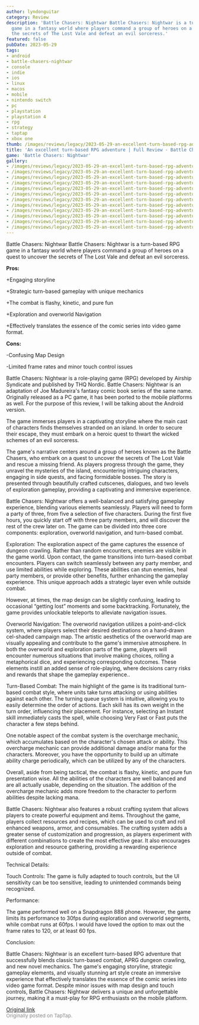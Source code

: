 ```yaml
---
author: lyndonguitar
category: Review
description: 'Battle Chasers: Nightwar Battle Chasers: Nightwar is a turn-based RPG
  game in a fantasy world where players command a group of heroes on a quest to uncover
  the secrets of The Lost Vale and defeat an evil sorceress.'
featured: false
pubDate: 2023-05-29
tags:
- android
- battle-chasers-nightwar
- console
- indie
- ios
- linux
- macos
- mobile
- nintendo switch
- pc
- playstation
- playstation 4
- rpg
- strategy
- taptap
- xbox one
thumb: /images/reviews/legacy/2023-05-29-an-excellent-turn-based-rpg-adventure--full-review---battle-chasers-nightwar-0.avif
title: 'An excellent turn-based RPG adventure | Full Review - Battle Chasers: Nightwar'
game: 'Battle Chasers: Nightwar'
gallery:
- /images/reviews/legacy/2023-05-29-an-excellent-turn-based-rpg-adventure--full-review---battle-chasers-nightwar-0.avif
- /images/reviews/legacy/2023-05-29-an-excellent-turn-based-rpg-adventure--full-review---battle-chasers-nightwar-1.avif
- /images/reviews/legacy/2023-05-29-an-excellent-turn-based-rpg-adventure--full-review---battle-chasers-nightwar-2.avif
- /images/reviews/legacy/2023-05-29-an-excellent-turn-based-rpg-adventure--full-review---battle-chasers-nightwar-3.avif
- /images/reviews/legacy/2023-05-29-an-excellent-turn-based-rpg-adventure--full-review---battle-chasers-nightwar-4.avif
- /images/reviews/legacy/2023-05-29-an-excellent-turn-based-rpg-adventure--full-review---battle-chasers-nightwar-5.avif
- /images/reviews/legacy/2023-05-29-an-excellent-turn-based-rpg-adventure--full-review---battle-chasers-nightwar-6.avif
- /images/reviews/legacy/2023-05-29-an-excellent-turn-based-rpg-adventure--full-review---battle-chasers-nightwar-7.avif
- /images/reviews/legacy/2023-05-29-an-excellent-turn-based-rpg-adventure--full-review---battle-chasers-nightwar-8.avif
- /images/reviews/legacy/2023-05-29-an-excellent-turn-based-rpg-adventure--full-review---battle-chasers-nightwar-9.avif
- /images/reviews/legacy/2023-05-29-an-excellent-turn-based-rpg-adventure--full-review---battle-chasers-nightwar-10.avif
- /images/reviews/legacy/2023-05-29-an-excellent-turn-based-rpg-adventure--full-review---battle-chasers-nightwar-11.avif
---
```

Battle Chasers: Nightwar
Battle Chasers: Nightwar is a turn-based RPG game in a fantasy world where players command a group of heroes on a quest to uncover the secrets of The Lost Vale and defeat an evil sorceress.


**Pros:**


+Engaging storyline

+Strategic turn-based gameplay with unique mechanics

+The combat is flashy, kinetic, and pure fun

+Exploration and overworld Navigation

+Effectively translates the essence of the comic series into video game format.


**Cons:**


-Confusing Map Design

-Limited frame rates and minor touch control issues

Battle Chasers: Nightwar is a role-playing game (RPG) developed by Airship Syndicate and published by THQ Nordic. Battle Chasers: Nightwar is an adaptation of Joe Madureira's fantasy comic book series of the same name. Originally released as a PC game, it has been ported to the mobile platforms as well. For the purpose of this review, I will be talking about the Android version.

The game immerses players in a captivating storyline where the main cast of characters finds themselves stranded on an island. In order to secure their escape, they must embark on a heroic quest to thwart the wicked schemes of an evil sorceress.

The game's narrative centers around a group of heroes known as the Battle Chasers, who embark on a quest to uncover the secrets of The Lost Vale and rescue a missing friend. As players progress through the game, they unravel the mysteries of the island, encountering intriguing characters, engaging in side quests, and facing formidable bosses. The story is presented through beautifully crafted cutscenes, dialogues, and two levels of exploration gameplay, providing a captivating and immersive experience.

Battle Chasers: Nightwar offers a well-balanced and satisfying gameplay experience, blending various elements seamlessly. Players will need to form a party of three, from five a selection of five characters. During the first five hours, you quickly start off with three party members, and will discover the rest of the crew later on. The game can be divided into three core components: exploration, overworld navigation, and turn-based combat.

Exploration: The exploration aspect of the game captures the essence of dungeon crawling. Rather than random encounters, enemies are visible in the game world. Upon contact, the game transitions into turn-based combat encounters. Players can switch seamlessly between any party member, and use limited abilities while exploring. These abilities can stun enemies, heal party members, or provide other benefits, further enhancing the gameplay experience. This unique approach adds a strategic layer even while outside combat.

However, at times, the map design can be slightly confusing, leading to occasional “getting lost” moments and some backtracking. Fortunately, the game provides unlockable teleports to alleviate navigation issues.

Overworld Navigation: The overworld navigation utilizes a point-and-click system, where players select their desired destinations on a hand-drawn cel-shaded campaign map. The artistic aesthetics of the overworld map are visually appealing and contribute to the game's immersive atmosphere. In both the overworld and exploration parts of the game, players will encounter numerous situations that involve making choices, rolling a metaphorical dice, and experiencing corresponding outcomes. These elements instill an added sense of role-playing, where decisions carry risks and rewards that shape the gameplay experience..

Turn-Based Combat: The main highlight of the game is its traditional turn-based combat style, where units take turns attacking or using abilities against each other. The turning queue system is intuitive, allowing you to easily determine the order of actions. Each skill has its own weight in the turn order, influencing their placement. For instance, selecting an Instant skill immediately casts the spell, while choosing Very Fast or Fast puts the character a few steps behind.

One notable aspect of the combat system is the overcharge mechanic, which accumulates based on the character's chosen attack or ability. This overcharge mechanic can provide additional damage and/or mana for the characters. Moreover, you have the opportunity to build up an ultimate ability charge periodically, which can be utilized by any of the characters.

Overall, aside from being tactical, the combat is flashy, kinetic, and pure fun presentation wise. All the abilities of the characters are well balanced and are all actually usable, depending on the situation. The addition of the overcharge mechanic adds more freedom to the character to perform abilities despite lacking mana.

Battle Chasers: Nightwar also features a robust crafting system that allows players to create powerful equipment and items. Throughout the game, players collect resources and recipes, which can be used to craft and roll enhanced weapons, armor, and consumables. The crafting system adds a greater sense of customization and progression, as players experiment with different combinations to create the most effective gear. It also encourages exploration and resource gathering, providing a rewarding experience outside of combat.

Technical Details:

Touch Controls: The game is fully adapted to touch controls, but the UI sensitivity can be too sensitive, leading to unintended commands being recognized.

Performance:

The game performed well on a Snapdragon 888 phone. However, the game limits its performance to 30fps during exploration and overworld segments, while combat runs at 60fps. I would have loved the option to max out the frame rates to 120, or at least 60 fps.

Conclusion:

Battle Chasers: Nightwar is an excellent turn-based RPG adventure that successfully blends classic turn-based combat, APRG dungeon crawling, and new novel mechanics. The game's engaging storyline, strategic gameplay elements, and visually stunning art style create an immersive experience that effectively translates the essence of the comic series into video game format. Despite minor issues with map design and touch controls, Battle Chasers: Nightwar delivers a unique and unforgettable journey, making it a must-play for RPG enthusiasts on the mobile platform.

[Original link](https://www.taptap.io/post/5713676)<br><span style="font-size: 0.95em; color: #888;">Originally posted on TapTap.</span>